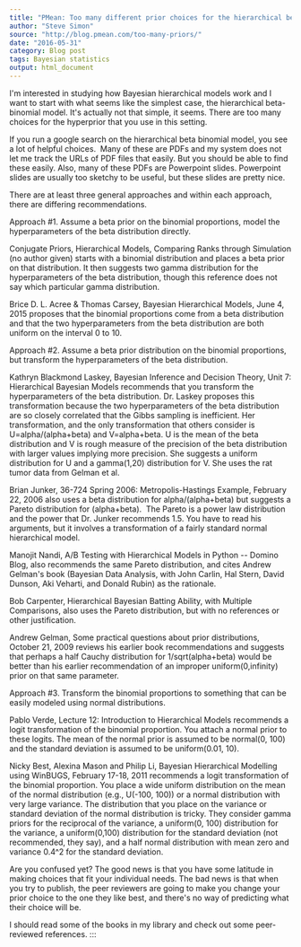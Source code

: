 ```yaml
---
title: "PMean: Too many different prior choices for the hierarchical beta binomial model"
author: "Steve Simon"
source: "http://blog.pmean.com/too-many-priors/"
date: "2016-05-31"
category: Blog post
tags: Bayesian statistics
output: html_document
---
```


I'm interested in studying how Bayesian hierarchical models work and I
want to start with what seems like the simplest case, the hierarchical
beta-binomial model. It's actually not that simple, it seems. There are
too many choices for the hyperprior that you use in this
setting.

<!---More--->

If you run a google search on the hierarchical beta binomial model, you
see a lot of helpful choices.  Many of these are PDFs and my system does
not let me track the URLs of PDF files that easily. But you should be
able to find these easily. Also, many of these PDFs are Powerpoint
slides. Powerpoint slides are usually too sketchy to be useful, but
these slides are pretty nice.

There are at least three general approaches and within each approach,
there are differing recommendations.

Approach \#1. Assume a beta prior on the binomial proportions, model the
hyperparameters of the beta distribution directly.

Conjugate Priors, Hierarchical Models, Comparing Ranks through
Simulation (no author given) starts with a binomial distribution and
places a beta prior on that distribution. It then suggests two gamma
distribution for the hyperparameters of the beta distribution, though
this reference does not say which particular gamma distribution.

Brice D. L. Acree & Thomas Carsey, Bayesian Hierarchical Models, June 4,
2015 proposes that the binomial proportions come from a beta
distribution and that the two hyperparameters from the beta distribution
are both uniform on the interval 0 to 10.

Approach \#2. Assume a beta prior distribution on the binomial
proportions, but transform the hyperparameters of the beta distribution.

Kathryn Blackmond Laskey, Bayesian Inference and Decision Theory, Unit
7: Hierarchical Bayesian Models recommends that you transform the
hyperparameters of the beta distribution. Dr. Laskey proposes this
transformation because the two hyperparameters of the beta distribution
are so closely correlated that the Gibbs sampling is inefficient. Her
transformation, and the only transformation that others consider is
U=alpha/(alpha+beta) and V=alpha+beta. U is the mean of the beta
distribution and V is rough measure of the precision of the beta
distribution with larger values implying more precision. She suggests a
uniform distribution for U and a gamma(1,20) distribution for V. She
uses the rat tumor data from Gelman et al.

Brian Junker, 36-724 Spring 2006: Metropolis-Hastings Example, February
22, 2006 also uses a beta distribution for alpha/(alpha+beta) but
suggests a Pareto distribution for (alpha+beta).  The Pareto is a power
law distribution and the power that Dr. Junker recommends 1.5. You have
to read his arguments, but it involves a transformation of a fairly
standard normal hierarchical model.

Manojit Nandi, A/B Testing with Hierarchical Models in Python -- Domino
Blog, also recommends the same Pareto distribution, and cites Andrew
Gelman's book (Bayesian Data Analysis, with John Carlin, Hal Stern,
David Dunson, Aki Veharti, and Donald Rubin) as the rationale.

Bob Carpenter, Hierarchical Bayesian Batting Ability, with Multiple
Comparisons, also uses the Pareto distribution, but with no references
or other justification.

Andrew Gelman, Some practical questions about prior distributions,
October 21, 2009 reviews his earlier book recommendations and suggests
that perhaps a half Cauchy distribution for 1/sqrt(alpha+beta) would be
better than his earlier recommendation of an improper
uniform(0,infinity) prior on that same parameter.

Approach \#3. Transform the binomial proportions to something that can
be easily modeled using normal distributions.

Pablo Verde, Lecture 12: Introduction to Hierarchical Models recommends
a logit transformation of the binomial proportion. You attach a normal
prior to these logits. The mean of the normal prior is assumed to be
normal(0, 100) and the standard deviation is assumed to be uniform(0.01,
10).

Nicky Best, Alexina Mason and Philip Li, Bayesian Hierarchical Modelling
using WinBUGS, February 17-18, 2011 recommends a logit transformation of
the binomial proportion. You place a wide uniform distribution on the
mean of the normal distribution (e.g., U(-100, 100)) or a normal
distribution with very large variance. The distribution that you place
on the variance or standard deviation of the normal distribution is
tricky. They consider gamma priors for the reciprocal of the variance, a
uniform(0, 100) distribution for the variance, a uniform(0,100)
distribution for the standard deviation (not recommended, they say), and
a half normal distribution with mean zero and variance 0.4\^2 for the
standard deviation.

Are you confused yet? The good news is that you have some latitude in
making choices that fit your individual needs. The bad news is that when
you try to publish, the peer reviewers are going to make you change your
prior choice to the one they like best, and there's no way of predicting
what their choice will be.

I should read some of the books in my library and check out some
peer-reviewed references.
:::

